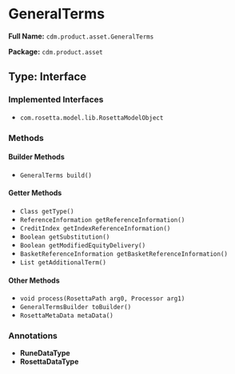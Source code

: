 # GeneralTerms

**Full Name:** `cdm.product.asset.GeneralTerms`

**Package:** `cdm.product.asset`

## Type: Interface

### Implemented Interfaces

- `com.rosetta.model.lib.RosettaModelObject`

### Methods

#### Builder Methods

- `GeneralTerms build()`

#### Getter Methods

- `Class getType()`
- `ReferenceInformation getReferenceInformation()`
- `CreditIndex getIndexReferenceInformation()`
- `Boolean getSubstitution()`
- `Boolean getModifiedEquityDelivery()`
- `BasketReferenceInformation getBasketReferenceInformation()`
- `List getAdditionalTerm()`

#### Other Methods

- `void process(RosettaPath arg0, Processor arg1)`
- `GeneralTermsBuilder toBuilder()`
- `RosettaMetaData metaData()`

### Annotations

- **RuneDataType**
- **RosettaDataType**

